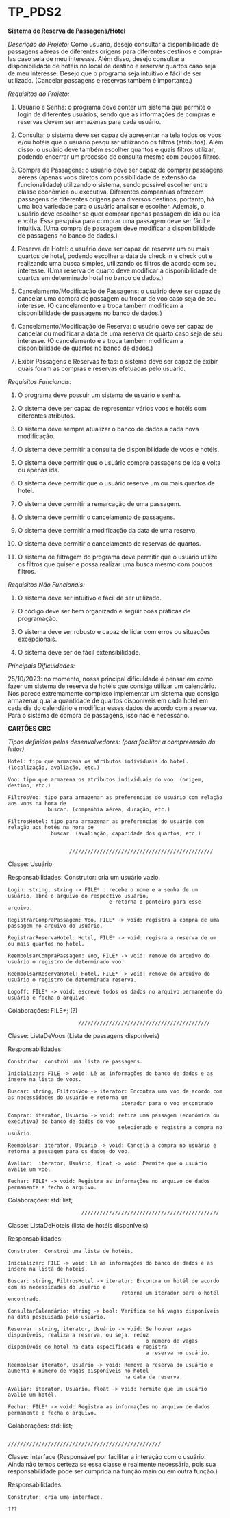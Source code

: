 # TP_PDS2
**Sistema de Reserva de Passagens/Hotel**

*Descrição do Projeto:*
Como usuário, desejo consultar a disponibilidade de passagens aéreas de diferentes 
origens para diferentes destinos e comprá-las caso seja de meu interesse. Além disso,
 desejo consultar a disponibilidade de hotéis no local de destino e reservar quartos 
 caso seja de meu interesse. Desejo que o programa seja intuitivo e fácil de ser utilizado. 
 (Cancelar passagens e reservas também é importante.) 

*Requisitos do Projeto:*

1.	Usuário e Senha: o programa deve conter um sistema que permite o login de diferentes 
usuários, sendo que as informações de compras e reservas devem ser armazenas para cada usuário.

2.	Consulta: o sistema deve ser capaz de apresentar na tela todos os voos e/ou hotéis que 
o usuário pesquisar utilizando os filtros (atributos). Além disso, o usuário deve também escolher 
quantos e quais filtros utilizar, podendo encerrar um processo de consulta mesmo com poucos filtros.

3.	Compra de Passagens: o usuário deve ser capaz de comprar passagens aéreas (apenas voos 
diretos com possibilidade de extensão da funcionalidade) utilizando o sistema, sendo possível 
escolher entre classe econômica ou executiva. Diferentes companhias oferecem passagens de diferentes 
origens para diversos destinos, portanto, há uma boa variedade para o usuário analisar e escolher. 
Ademais, o usuário deve escolher se quer comprar apenas passagem de ida ou ida e volta. Essa pesquisa 
para comprar uma passagem deve ser fácil e intuitiva. (Uma compra de passagem deve modificar a 
disponibilidade de passagens no banco de dados.)



4.	Reserva de Hotel: o usuário deve ser capaz de reservar um ou mais quartos de hotel, podendo 
escolher a data de check in e check out e realizando uma busca simples, utilizando os filtros de 
acordo com seu interesse. (Uma reserva de quarto deve modificar a disponibilidade de quartos em 
determinado hotel no banco de dados.)

5.	Cancelamento/Modificação de Passagens: o usuário deve ser capaz de cancelar uma compra de 
passagem ou trocar de voo caso seja de seu interesse. (O cancelamento e a troca também modificam 
a disponibilidade de passagens no banco de dados.)


6.	Cancelamento/Modificação de Reserva: o usuário deve ser capaz de cancelar ou modificar a data 
de uma reserva de quarto caso seja de seu interesse. (O cancelamento e a troca também modificam a 
disponibilidade de quartos no banco de dados.)

7.	Exibir Passagens e Reservas feitas: o sistema deve ser capaz de exibir quais foram as compras e 
reservas efetuadas pelo usuário.

*Requisitos Funcionais:*

1.	O programa deve possuir um sistema de usuário e senha.

2.	O sistema deve ser capaz de representar vários voos e hotéis com diferentes atributos.
3.	O sistema deve sempre atualizar o banco de dados a cada nova modificação.

4.	O sistema deve permitir a consulta de disponibilidade de voos e hotéis.

5.	O sistema deve permitir que o usuário compre passagens de ida e volta ou apenas ida.
6.	O sistema deve permitir que o usuário reserve um ou mais quartos de hotel.

7.	O sistema deve permitir a remarcação de uma passagem.
8.	O sistema deve permitir o cancelamento de passagens.

9.	O sistema deve permitir a modificação da data de uma reserva.
10.	O sistema deve permitir o cancelamento de reservas de quartos.

11.	O sistema de filtragem do programa deve permitir que o usuário utilize os filtros que quiser e 
possa realizar uma busca mesmo com poucos filtros.


*Requisitos Não Funcionais:*

1.	O sistema deve ser intuitivo e fácil de ser utilizado.

2.	O código deve ser bem organizado e seguir boas práticas de programação.

3.	O sistema deve ser robusto e capaz de lidar com erros ou situações excepcionais.

4.	O sistema deve ser de fácil extensibilidade. 


*Principais Dificuldades:*

25/10/2023: no momento, nossa principal dificuldade é pensar em como fazer um sistema de reserva de 
hotéis que consiga utilizar um calendário. Nos parece extremamente complexo implementar um sistema 
que consiga armazenar qual a quantidade de quartos disponíveis em cada hotel em cada dia do calendário 
e modificar esses dados de acordo com a reserva. Para o sistema de compra de passagens, isso não é 
necessário.



**CARTÕES CRC**

*Tipos definidos pelos desenvolvedores: (para facilitar a compreensão do leitor)*

    Hotel: tipo que armazena os atributos individuais do hotel. (localização, avaliação, etc.)

    Voo: tipo que armazena os atributos individuais do voo. (origem, destino, etc.)

    FiltrosVoo: tipo para armazenar as preferencias do usuário com relação aos voos na hora de
                 buscar. (companhia aérea, duração, etc.)

    FiltrosHotel: tipo para armazenar as preferencias do usuário com relação aos hotés na hora de
                  buscar. (avaliação, capacidade dos quartos, etc.)


                        ///////////////////////////////////////////////


Classe: Usuário 

Responsabilidades:
    Construtor: cria um usuário vazio.
    
    Login: string, string -> FILE* : recebe o nome e a senha de um usuário, abre o arquivo do respectivo usuário,
                                     e retorna o ponteiro para esse arquivo.

    RegistrarCompraPassagem: Voo, FILE* -> void: registra a compra de uma passagem no arquivo do usuário.

    RegistrarReservaHotel: Hotel, FILE* -> void: regisra a reserva de um ou mais quartos no hotel.

    ReembolsarCompraPassagem: Voo, FILE* -> void: remove do arquivo do usuário o registro de determinado voo.

    ReembolsarReservaHotel: Hotel, FILE* -> void: remove do arquivo do usuário o registro de determinada reserva.

    Logoff: FILE* -> void: escreve todos os dados no arquivo permanente do usuário e fecha o arquivo.

Colaborações: FILE*; (?)

                           ///////////////////////////////////////////


Classe: ListaDeVoos (Lista de passagens disponíveis)

Responsabilidades:

    Construtor: constrói uma lista de passagens.

    Inicializar: FILE -> void: Lê as informações do banco de dados e as insere na lista de voos.

    Buscar: string, FiltrosVoo -> iterator: Encontra uma voo de acordo com as necessidades do usuário e retorna um 
                                         iterador para o voo encontrado
    
    Comprar: iterator, Usuário -> void: retira uma passagem (econômica ou executiva) do banco de dados do voo 
                                        selecionado e registra a compra no usuário.
    
    Reembolsar: iterator, Usuário -> void: Cancela a compra no usuário e retorna a passagem para os dados do voo.

    Avaliar:  iterator, Usuário, float -> void: Permite que o usuário avalie um voo.

    Fechar: FILE* -> void: Registra as informações no arquivo de dados permanente e fecha o arquivo.

Colaborações: std::list;


                            /////////////////////////////////////////////


Classe: ListaDeHoteis (lista de hotéis disponíveis)

Responsabilidades:
        
    Construtor: Constroi uma lista de hotéis.

    Inicializar: FILE -> void: Lê as informações do banco de dados e as insere na lista de hotéis.

    Buscar: string, FiltrosHotel -> iterator: Encontra um hotél de acordo com as necessidades do usuário e 
                                         retorna um iterador para o hotél encontrado.

    ConsultarCalendário: string -> bool: Verifica se há vagas disponíveis na data pesquisada pelo usuário.

    Reservar: string, iterator, Usuário -> void: Se houver vagas disponíveis, realiza a reserva, ou seja: reduz
                                                 o número de vagas disponíveis do hotel na data especificada e registra
                                                 a reserva no usuário.

    Reembolsar iterator, Usuário -> void: Remove a reserva do usuário e aumenta o número de vagas disponíveis no hotel 
                                          na data da reserva.

    Avaliar: iterator, Usuário, float -> void: Permite que um usuário avalie um hotél.

    Fechar: FILE* -> void: Registra as informações no arquivo de dados permanente e fecha o arquivo.
            
Colaborações: std::list;



                            ////////////////////////////////////////////////// 

            
Classe: Interface (Responsável por facilitar a interação com o usuário. Ainda não temos certeza se essa 
                  classe é realmente necessária, pois sua responsabilidade pode ser cumprida na função main
                  ou em outra função.)

Responsabilidades:
    
    Construtor: cria uma interface.

    ???

 
